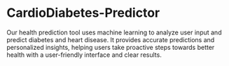 # CardioDiabetes-Predictor
Our health prediction tool uses machine learning to analyze user input and predict diabetes and heart disease. It provides accurate predictions and personalized insights, helping users take proactive steps towards better health with a user-friendly interface and clear results.
